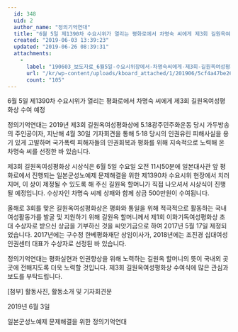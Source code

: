 ```yaml
---
  id: 348
  uid: 2
  author_name: "정의기억연대"
  title: "6월 5일 제1390차 수요시위가 열리는 평화로에서 차명숙 씨에게 제3회 길원옥여성평화상 수여 예정"
  created: "2019-06-03 13:39:23"
  updated: "2019-06-26 08:39:31"
  attachments: 
    - 
      label: "190603_보도자료_6월5일-수요시위장에서-차명숙씨에게-제3회-길원옥여성평화상-수여.hwp"
      url: "/kr/wp-content/uploads/kboard_attached/1/201906/5cf4a47be26e37780157.hwp"
      count: "105"
---
```

6월 5일 제1390차 수요시위가 열리는 평화로에서 차명숙 씨에게 제3회 길원옥여성평화상 수여 예정

 정의기억연대는 2019년 제3회 길원옥여성평화상에 5.18광주민주화운동 당시 가두방송의 주인공이자, 지난해 4월 30일 기자회견을 통해 5·18 당시의 인권유린 피해사실을 용기 있게 고발하며 국가폭력 피해자들의 인권회복과 평화를 위해 지속적으로 노력해 온 차명숙 씨를 선정한 바 있습니다. 

 제3회 길원옥여성평화상 시상식은 6월 5일 수요일 오전 11시50분에 일본대사관 앞 평화로에서 진행되는 일본군성노예제 문제해결을 위한 제1390차 수요시위 현장에서 치러지며, 이 상이 제정될 수 있도록 해 주신 길원옥 할머니가 직접 나오셔서 시상식이 진행될 예정입니다. 수상자인 차명숙 씨께 상패와 함께 상금 500만원이 수여됩니다. 

 올해로 3회를 맞은 길원옥여성평화상은 평화와 통일을 위해 적극적으로 활동하는 국내 여성활동가를 발굴 및 지원하기 위해 길원옥 할머니께서 제1회 이화기독여성평화상 초대 수상자로 받으신 상금을 기부하신 것을 씨앗기금으로 하여 2017년 5월 17일 제정되었습니다. 2017년에는 구수정 한베평화재단 상임이사가, 2018년에는 조진경 십대여성인권센터 대표가 수상자로 선정된 바 있습니다. 

 정의기억연대는 평화실현과 인권향상을 위해 노력하는 길원옥 할머니의 뜻이 국내외 곳곳에 전해지도록 더욱 노력할 것입니다. 제3회 길원옥여성평화상 수여식에 많은 관심과 보도를 부탁드립니다.

\[첨부\] 활동사진, 활동소개 및 기자회견문

2019년 6월 3일 

일본군성노예제 문제해결을 위한 정의기억연대